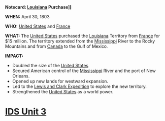 **Notecard: [Louisiana](./../Louisiana/) Purchase]]**

**WHEN:** April 30, 1803

**WHO:** [United States](./../United-States/) and [France](./../France/)

**WHAT:** The [United States](./../United-States/) purchased the [Louisiana](./../Louisiana/) Territory from [France](./../France/) for $15 million. The territory extended from the [Mississippi](./../Mississippi/) River to the Rocky Mountains and from [Canada](./../Canada/) to the Gulf of Mexico.

**IMPACT:**

* Doubled the size of the [United States](./../United-States/).
* Secured American control of the [Mississippi](./../Mississippi/) River and the port of New Orleans.
* Opened up new lands for westward expansion.
* Led to the [Lewis and Clark Expedition](./../Lewis-and-Clark-Expedition/) to explore the new territory.
* Strengthened the [United States](./../United-States/) as a world power.
# [IDS Unit 3](./../IDS-Unit-3/)